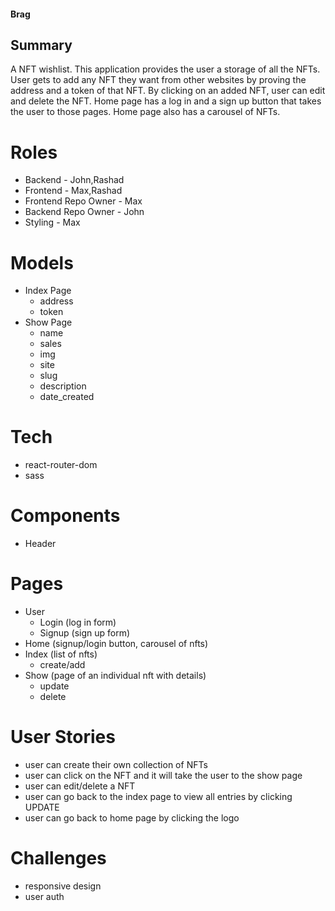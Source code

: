 #### Brag

## Summary

A NFT wishlist. This application provides the user a storage of all the NFTs. User gets to add any NFT they want from other websites by proving the address and a token of that NFT. By clicking on an added NFT, user can edit and delete the NFT. Home page has a log in and a sign up button that takes the user to those pages. Home page also has a carousel of NFTs.

# Roles

- Backend - John,Rashad
- Frontend - Max,Rashad
- Frontend Repo Owner - Max
- Backend Repo Owner - John
- Styling - Max

# Models

- Index Page
  - address
  - token
- Show Page
  - name
  - sales
  - img
  - site
  - slug
  - description
  - date_created

# Tech

- react-router-dom
- sass

# Components

- Header

# Pages

- User
  - Login (log in form)
  - Signup (sign up form)
- Home (signup/login button, carousel of nfts)
- Index (list of nfts)
  - create/add
- Show (page of an individual nft with details)
  - update
  - delete

# User Stories

- user can create their own collection of NFTs
- user can click on the NFT and it will take the user to the show page
- user can edit/delete a NFT
- user can go back to the index page to view all entries by clicking UPDATE
- user can go back to home page by clicking the logo

# Challenges

- responsive design
- user auth
